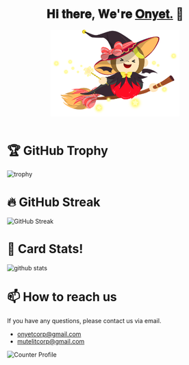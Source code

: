 <div align="center">
  <h1>𝐇𝐢 𝐭𝐡𝐞𝐫𝐞, 𝐖𝐞'𝐫𝐞 <a href="https://onyet.github.io" target="_blank">𝐎𝐧𝐲𝐞𝐭.</a> 🙊</h1>
  <img src="g6293.png" alt="Flying Onyet" width="300"/>
</div>
<br>

# 🏆 GitHub Trophy

![trophy](https://github-profile-trophy.vercel.app/?username=onyet&theme=dracula&margin-w=15&margin-h=15)

# 🔥 GitHub Streak

![GitHub Streak](http://github-readme-streak-stats.herokuapp.com?user=onyet&theme=dracula)

# 🥽 Card Stats!

![github stats](https://github-readme-stats.vercel.app/api?username=onyet&show_icons=true&theme=dracula)

# 📫 How to reach us

If you have any questions, please contact us via email.

- [onyetcorp@gmail.com](mailto:onyetcorp@gmail.com)
- [mutelitcorp@gmail.com](mailto:mutelitcorp@gmail.com)

![Counter Profile](https://komarev.com/ghpvc/?username=onyet&color=ff69b4)
